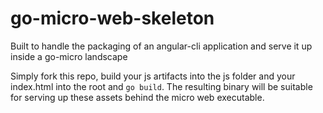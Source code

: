 go-micro-web-skeleton
=====================

Built to handle the packaging of an angular-cli application and serve it up inside a go-micro landscape

Simply fork this repo, build your js artifacts into the js folder and your index.html into the root and `go build`.  The resulting binary will be suitable for serving up these assets behind the micro web executable.